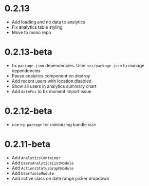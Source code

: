 # 0.2.13
- Add loading and no data to analytics
- Fix analytics table styling
- Move to mono repo
# 0.2.13-beta
- fix `package.json` dependencies. User `src/package.json` to manage dependencies
- Pause analytics component on destroy
- Add recent users with location disabled
- Show all users in analytics summary chart 
- Add `dateFns` to fix moment import issue

# 0.2.12-beta
- use `ng-packagr` for minimizing bundle size

# 0.2.11-beta

- Add `AnalyticsContainer`
- Add `UsersAnalyticsListModule`
- Add `ActionsStatusGraphModule`
- Add `UserTableModule`
- Add active class on date range picker dropdown
